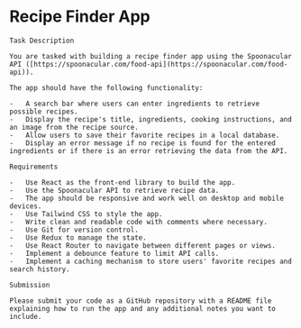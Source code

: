 #  Recipe Finder App
    
    Task Description
    
    You are tasked with building a recipe finder app using the Spoonacular API ([https://spoonacular.com/food-api](https://spoonacular.com/food-api)).
    
    The app should have the following functionality:
    
    -   A search bar where users can enter ingredients to retrieve possible recipes.
    -   Display the recipe's title, ingredients, cooking instructions, and an image from the recipe source.
    -   Allow users to save their favorite recipes in a local database.
    -   Display an error message if no recipe is found for the entered ingredients or if there is an error retrieving the data from the API.
    
    Requirements
    
    -   Use React as the front-end library to build the app.
    -   Use the Spoonacular API to retrieve recipe data.
    -   The app should be responsive and work well on desktop and mobile devices.
    -   Use Tailwind CSS to style the app.
    -   Write clean and readable code with comments where necessary.
    -   Use Git for version control.
    -   Use Redux to manage the state.
    -   Use React Router to navigate between different pages or views.
    -   Implement a debounce feature to limit API calls.
    -   Implement a caching mechanism to store users' favorite recipes and search history.
    
    Submission
    
    Please submit your code as a GitHub repository with a README file explaining how to run the app and any additional notes you want to include.